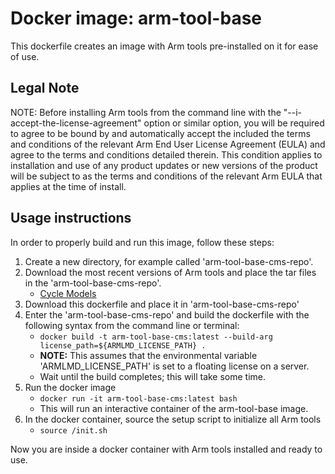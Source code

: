 # Docker image: arm-tool-base
This dockerfile creates an image with Arm tools pre-installed on it for ease of use. 

## Legal Note
NOTE: Before installing Arm tools from the command line with the "--i-accept-the-license-agreement" option or similar option, you will be required to agree to be bound by and automatically accept the included the terms and conditions of the relevant Arm End User License Agreement (EULA) and agree to the terms and conditions detailed therein. This condition applies to installation and use of any product updates or new versions of the product will be subject to as the terms and conditions of the relevant Arm EULA that applies at the time of install. 

## Usage instructions
In order to properly build and run this image, follow these steps:

  1. Create a new directory, for example called 'arm-tool-base-cms-repo'.
  2. Download the most recent versions  of Arm tools and place the tar files in the 'arm-tool-base-cms-repo'. 
     - [Cycle Models](https://developer.arm.com/products/system-design/cycle-models)
  3. Download this dockerfile and place it in 'arm-tool-base-cms-repo'
  4. Enter the 'arm-tool-base-cms-repo' and build the dockerfile with the following syntax from the command line or terminal:
     - ```docker build -t arm-tool-base-cms:latest --build-arg license_path=${ARMLMD_LICENSE_PATH} .```
     - **NOTE:** This assumes that the environmental variable 'ARMLMD_LICENSE_PATH' is set to a floating license on a server.
     - Wait until the build completes; this will take some time.
  5. Run the docker image
     - ```docker run -it arm-tool-base-cms:latest bash```
     - This will run an interactive container of the arm-tool-base image.
  6. In the docker container, source the setup script to initialize all Arm tools
     - ```source /init.sh```
     
Now you are inside a docker container with Arm tools installed and ready to use.
